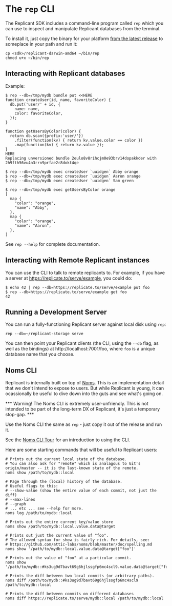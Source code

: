 # The `rep` CLI

The Replicant SDK includes a command-line program called `rep` which you can use to inspect and manipulate
Replicant databases from the terminal.

To install it, just copy the binary for your platform [from the latest release](https://github.com/aboodman/replicant/releases/latest) to someplace in your path and run it:

```
cp <sdk>/replicant-darwin-amd64 ~/bin/rep
chmod u+x ~/bin/rep
```

## Interacting with Replicant databases

Example:

```
$ rep --db=/tmp/mydb bundle put <<HERE
function createUser(id, name, favoriteColor) {
  db.put('user/' + id, {
    name: name,
    color: favoriteColor,
  });
}

function getUsersByColor(color) {
  return db.scan({prefix:'user/'})
    .filter(function(kv) { return kv.value.color == color })
    .map(function(kv) { return kv.value });
}
HERE
Replacing unversioned bundle 2eulo8v8rihcjm0e93brv14dopakkder with 2h9fth56vu4n3rrn9prfae2r8dokt4qe

$ rep --db=/tmp/mydb exec createUser `uuidgen` Abby orange
$ rep --db=/tmp/mydb exec createUser `uuidgen` Aaron orange
$ rep --db=/tmp/mydb exec createUser `uuidgen` Sam green

$ rep --db=/tmp/mydb exec getUsersByColor orange
[
  map {
    "color": "orange",
    "name": "Abby",
  },
  map {
    "color": "orange",
    "name": "Aaron",
  },
]
```

See `rep --help` for complete documentation.

## Interacting with Remote Replicant instances

You can use the CLI to talk to remote replicants to. For example, if you have a server at https://replicate.to/serve/example, you could do:

```
$ echo 42 | rep --db=https://replicate.to/serve/example put foo
$ rep --db=https://replicate.to/serve/example get foo
42
```

## Running a Development Server

You can run a fully-functioning Replicant server against local disk using `rep`:

```
rep --db=~/replicant-storage serve
```

You can then point your Replicant clients (the CLI, using the `--db` flag, as well as the bindings) at http://localhost:7001/foo, where `foo` is a unique database name that you choose.

## Noms CLI

Replicant is internally built on top of [Noms](https://github.com/attic-labs/noms). This is an implementation detail that we don't intend to expose to users. But while Replicant is young, it can ocassionally be useful to dive down into the guts and see what's going on.

*** Warning! The Noms CLI is extremely user-unfriendly. This is not intended to be part of the long-term DX of Replicant, it's just a temporary stop-gap. ***

Use the Noms CLI the same as `rep` - just copy it out of the release and run it.

See the [Noms CLI Tour](https://github.com/attic-labs/noms/blob/master/doc/cli-tour.md) for an introduction to using the CLI.

Here are some starting commands that will be useful to Replicant users:

```
# Prints out the current local state of the database.
# You can also ask for "remote" which is analagous to Git's origin/master -- it is the last-known state of the remote.
noms show /path/to/mydb::local

# Page through the (local) history of the database.
# Useful flags to this:
# --show-value (show the entire value of each commit, not just the diff)
# --max-lines
# --graph
# ... etc ... see --help for more.
noms log /path/to/mydb::local

# Prints out the entire current key/value store
noms show /path/to/mydb::local.value.data@target

# Prints out just the current value of "foo".
# The allowed syntax for show is fairly rich. For details, see:
# https://github.com/attic-labs/noms/blob/master/doc/spelling.md
noms show '/path/to/mydb::local.value.data@target["foo"]'

# Prints out the value of "foo" at a particular commit.
noms show '/path/to/mydb::#ks3ug9d7bavt69g6hjlssgfp6mc4scl9.value.data@target["foo"]'

# Prints the diff between two local commits (or arbitrary paths).
noms diff /path/to/mydb::#ks3ug9d7bavt69g6hjlssgfp6mc4scl9 /path/to/mydb::local

# Prints the diff between commits on different databases
noms diff https://replicate.to/serve/mydb::local /path/to/mydb::local
```
